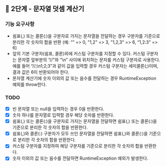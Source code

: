 ## 🚀 2단계 - 문자열 덧셈 계산기

### 기능 요구사항
- 쉼표(,) 또는 콜론(:)을 구분자로 가지는 문자열을 전달하는 경우 구분자를 기준으로 분리한 각 숫자의 합을 반환 (예: “” => 0, "1,2" => 3, "1,2,3" => 6, “1,2:3” => 6)
- 앞의 기본 구분자(쉼표, 콜론)외에 커스텀 구분자를 지정할 수 있다. 커스텀 구분자는 문자열 앞부분의 “//”와 “\n” 사이에 위치하는 문자를 커스텀 구분자로 사용한다. 예를 들어 “//;\n1;2;3”과 같이 값을 입력할 경우 커스텀 구분자는 세미콜론(;)이며, 결과 값은 6이 반환되어야 한다.
- 문자열 계산기에 숫자 이외의 값 또는 음수를 전달하는 경우 RuntimeException 예외를 throw한다.

### TODO
- [x] 빈 문자열 또는 null을 입력하는 경우 0을 반환한다.
- [x] 숫자 하나를 문자열로 입력할 경우 해당 숫자를 반환한다.
- [x] 쉼표(,) 또는 콜론(:)을 구분자로 가지는 문자열을 전달하면 쉼표(,) 또는 콜론(:)을 기준으로 분리한 각 숫자의 합을 반환한다.
- [x] 쉼표(,)와 콜론(:) 구분자가 모두 쓰인 문자열을 전달하면 쉼표(,)와 콜론(:)을 기준으로 분리한 각 숫자의 합을 반환한다.
- [x] 커스텀 구분자를 지정하여 해당 구분자를 기준으로 분리한 각 숫자의 합을 반환한다.
- [x] 숫자 이외의 값 또는 음수를 전달하면 RuntimeException 예외가 발생한다.
